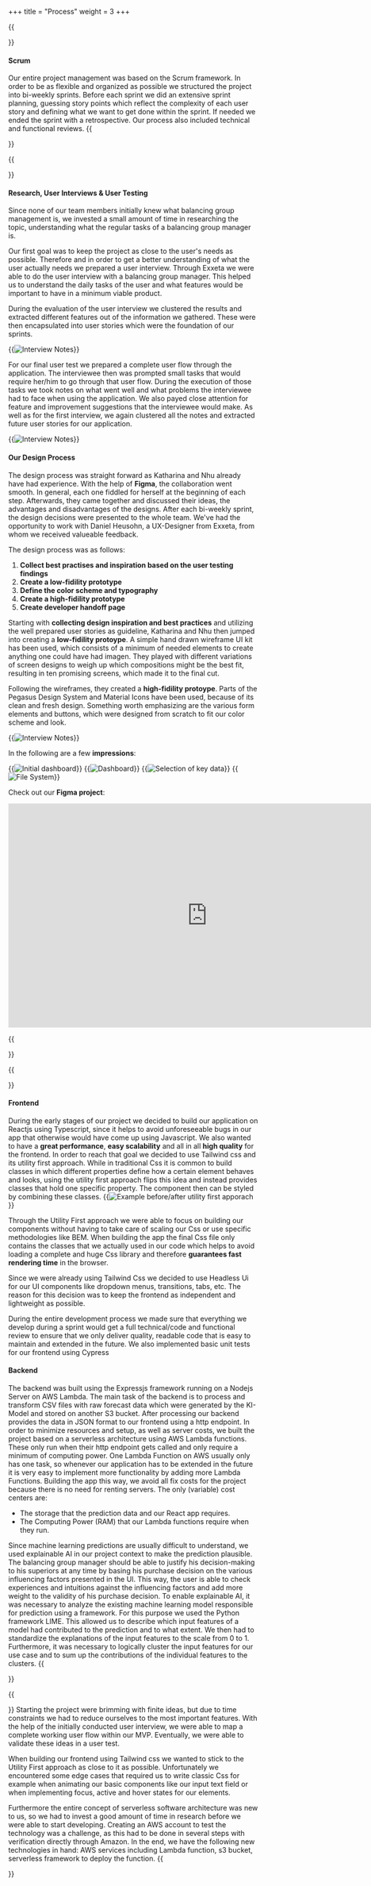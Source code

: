 +++
title = "Process"
weight = 3
+++

{{<section title="General">}}

#### Scrum

Our entire project management was based on the Scrum framework. In order to be as flexible and organized as possible we structured the project into bi-weekly sprints.
Before each sprint we did an extensive sprint planning, guessing story points which reflect the complexity of each user story and defining what we want to get done within the sprint.
If needed we ended the sprint with a retrospective. Our process also included technical and functional reviews.
{{</section>}}

{{<section title="Design">}}

#### Research, User Interviews & User Testing

Since none of our team members initially knew what balancing group management is, we invested a small amount of time in researching the topic, understanding what the regular tasks of a balancing group manager is.

Our first goal was to keep the project as close to the user's needs as possible. Therefore and in order to get a better understanding of what the user actually needs we prepared a user interview.
Through Exxeta we were able to do the user interview with a balancing group manager. This helped us to understand the daily tasks of the user and what features would be important to have in a minimum viable product.

During the evaluation of the user interview we clustered the results and extracted different features out of the information we gathered.
These were then encapsulated into user stories which were the foundation of our sprints.

{{<image src="InterviewNotes.jpg" alt="Interview Notes" caption="Screenshot of our Miro Board - Clustered Interview Notes and Result">}}

For our final user test we prepared a complete user flow through the application. The interviewee then was prompted small tasks that would require her/him to go through that user flow.
During the execution of those tasks we took notes on what went well and what problems the interviewee had to face when using the application.
We also payed close attention for feature and improvement suggestions that the interviewee would make.
As well as for the first interview, we again clustered all the notes and extracted future user stories for our application.

{{<image src="UserTestNotes.jpg" alt="Interview Notes" caption="Screenshot of our Miro Board - Guideline, Clustered User Test Notes and Result">}}

#### Our Design Process

The design process was straight forward as Katharina and Nhu already have had experience. With the help of **Figma**, the collaboration went smooth. In general, each one fiddled for herself at the beginning of each step. Afterwards, they came together and discussed their ideas, the advantages and disadvantages of the designs. After each bi-weekly sprint, the design decisions were presented to the whole team. We've had the opportunity to work with Daniel Heusohn, a UX-Designer from Exxeta, from whom we received valueable feedback.

The design process was as follows:

1. **Collect best practises and inspiration based on the user testing findings**
2. **Create a low-fidility prototype**
3. **Define the color scheme and typography**
4. **Create a high-fidility prototype**
5. **Create developer handoff page**

Starting with **collecting design inspiration and best practices** and utilizing the well prepared user stories as guideline, Katharina and Nhu then jumped into creating a **low-fidility protoype**. A simple hand drawn wireframe UI kit has been used, which consists of a minimum of needed elements to create anything one could have had imagen. They played with different variations of screen designs to weigh up which compositions might be the best fit, resulting in ten promising screens, which made it to the final cut.

Following the wireframes, they created a **high-fidility protoype**. Parts of the Pegasus Design System and Material Icons have been used, because of its clean and fresh design. Something worth emphasizing are the various form elements and buttons, which were designed from scratch to fit our color scheme and look.

{{<image src="FormElementsButtons.png" alt="Interview Notes" caption="Snippet of our Figma Project - Components (Form Elements and Buttons)">}}

In the following are a few **impressions**:

{{<image src="InitDashboard.png" alt="Initial dashboard" caption="Initial Dashboard">}}
{{<image src="Dashboard.png" alt="Dashboard" caption="Dashboard">}}
{{<image src="Modal.png" alt="Selection of key data" caption="Key data selection">}}
{{<image src="Dateien.png" alt="File System" caption="File System">}}

Check out our **Figma project**:
<iframe style="border: 1px solid rgba(0, 0, 0, 0.1);" width="800" height="450" src="https://www.figma.com/embed?embed_host=share&url=https%3A%2F%2Fwww.figma.com%2Ffile%2FCXp4b3vkUo48gMpkguhuVJ%2FiBKM%3Fnode-id%3D197%253A78727" allowfullscreen></iframe>

{{</section>}}

{{<section title="Development">}}

#### Frontend
During the early stages of our project we decided to build our application on Reactjs using Typescript, since it helps to avoid unforeseeable bugs in our app that otherwise would have come up using Javascript.
We also wanted to have a **great performance**, **easy scalability** and all in all **high quality** for the frontend.
In order to reach that goal we decided to use Tailwind css and its utility first approach. While in traditional Css it is common to build classes in which different properties define how a certain element behaves and looks,
using the utility first approach flips this idea and instead provides classes that hold one specific property. The component then can be styled by combining these classes.
{{<image src="UfBeforeAfter.png" alt="Example before/after utility first apporach" caption="Markup example before and after Utility First">}}

Through the Utility First approach we were able to focus on building our components without having to take care of scaling our Css or use specific methodologies like BEM.
When building the app the final Css file only contains the classes that we actually used in our code which helps to avoid loading a complete and huge Css library and therefore **guarantees fast rendering time** in the browser.

Since we were already using Tailwind Css we decided to use Headless Ui for our UI components like dropdown menus, transitions, tabs, etc. The reason for this decision was to keep the frontend as independent and lightweight as possible.

During the entire development process we made sure that everything we develop during a sprint would get a full technical/code and functional review to ensure that we only deliver quality, readable code that is easy to maintain and extended in the future.
We also implemented basic unit tests for our frontend using Cypress
#### Backend
The backend was built using the Expressjs framework running on a Nodejs Server on AWS Lambda. The main task of the backend is to process and transform CSV files with raw forecast data which were generated by the KI-Model and stored on another S3 bucket. After processing our backend provides the data in JSON format to our frontend using a http endpoint.
In order to minimize resources and setup, as well as server costs, we built the project based on a serverless architecture using AWS Lambda functions. These only run when their http endpoint gets called and only require a minimum of computing power. One Lambda Function on AWS usually only has one task, so whenever our application has to be extended in the future it is very easy to implement more functionality by adding more Lambda Functions.
Building the app this way, we avoid all fix costs for the project because there is no need for renting servers. The only (variable) cost centers are:
- The storage that the prediction data and our React app requires.
- The Computing Power (RAM) that our Lambda functions require when they run.

Since machine learning predictions are usually difficult to understand, we used explainable AI in our project context to make the prediction plausible. The balancing group manager should be able to justify his decision-making to his superiors at any time by basing his purchase decision on the various influencing factors presented in the UI. This way, the user is able to check experiences and intuitions against the influencing factors and add more weight to the validity of his purchase decision. To enable explainable AI, it was necessary to analyze the existing machine learning model responsible for prediction using a framework. For this purpose we used the Python framework LIME. This allowed us to describe which input features of a model had contributed to the prediction and to what extent. We then had to standardize the explanations of the input features to the scale from 0 to 1. Furthermore, it was necessary to logically cluster the input features for our use case and to sum up the contributions of the individual features to the clusters.
{{</section>}}


{{<section title="Challenges">}}
Starting the project were brimming with finite ideas, but due to time constraints we had to reduce ourselves to the most important features. With the help of the initially conducted user interview, we were able to map a complete working user flow within our MVP. Eventually, we were able to validate these ideas in a user test.

When building our frontend using Tailwind css we wanted to stick to the Utility First approach as close to it as possible. Unfortunately we encountered some edge cases that required us to write classic Css for example when animating our basic components like our input text field or when implementing focus, active and hover states for our elements.

Furthermore the entire concept of serverless software architecture was new to us, so we had to invest a good amount of time in research before we were able to start developing. Creating an AWS account to test the technology was a challenge, as this had to be done in several steps with verification directly through Amazon. In the end, we have the following new technologies in hand: AWS services including Lambda function, s3 bucket, serverless framework to deploy the function.
{{</section>}}

